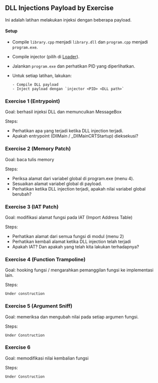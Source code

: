 DLL Injections Payload by Exercise
----

Ini adalah latihan melakukan injeksi dengan beberapa payload.

#### Setup

* Compile `library.cpp` menjadi `library.dll` dan `program.cpp` menjadi `program.exe`.
* Compile injector (pilih di [Loader](../Loader)).
* Jalankan `program.exe` dan perhatikan PID yang diperlihatkan.
* Untuk setiap latihan, lakukan:

      - Compile DLL payload
      - Inject payload dengan `injector <PID> <DLL path>`

### Exercise 1 (Entrypoint)

Goal: berhasil injeksi DLL dan memunculkan MessageBox

Steps:

- Perhatikan apa yang terjadi ketika DLL injection terjadi.
- Apakah entrypoint (DllMain / _DllMainCRTStartup) dieksekusi?

### Exercise 2 (Memory Patch)

Goal: baca tulis memory

Steps:

- Periksa alamat dari variabel global di program.exe (menu 4).
- Sesuaikan alamat variabel global di payload.
- Perhatikan ketika DLL injection terjadi, apakah nilai variabel global berubah?

### Exercise 3 (IAT Patch)

Goal: modifikasi alamat fungsi pada IAT (Import Address Table)

Steps:

- Perhatikan alamat dari semua fungsi di modul (menu 2)
- Perhatikan kembali alamat ketika DLL injection telah terjadi
- Apakah IAT? Dan apakah yang telah kita lakukan terhadapnya?

### Exercise 4 (Function Trampoline)

Goal: hooking fungsi / mengarahkan pemanggilan fungsi ke implementasi lain.

Steps:

```Under construction```

### Exercise 5 (Argument Sniff)

Goal: memeriksa dan mengubah nilai pada setiap argumen fungsi.

Steps:

```Under Construction```

### Exercise 6

Goal: memodifikasi nilai kembalian fungsi

Steps:

```Under Construction```